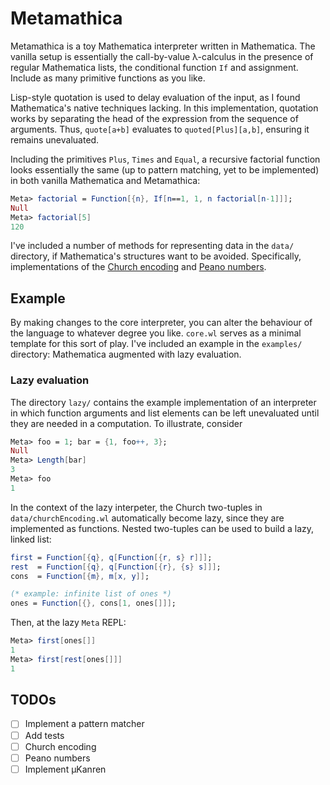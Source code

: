 # Metamathica

Metamathica is a toy Mathematica interpreter written in Mathematica. The vanilla
setup is essentially the call-by-value λ-calculus in the presence of regular
Mathematica lists, the conditional function `If` and assignment. Include as many
primitive functions as you like.

Lisp-style quotation is used to delay evaluation of the input, as I found
Mathematica's native techniques lacking. In this implementation, quotation works
by separating the head of the expression from the sequence of arguments. Thus,
`quote[a+b]` evaluates to `quoted[Plus][a,b]`, ensuring it remains unevaluated.

Including the primitives `Plus`, `Times` and `Equal`, a recursive factorial
function looks essentially the same (up to pattern matching, yet to be
implemented) in both vanilla Mathematica and Metamathica:
```mathematica 
Meta> factorial = Function[{n}, If[n==1, 1, n factorial[n-1]]];
Null
Meta> factorial[5] 
120
``` 

I've included a number of methods for representing data in the `data/`
directory, if Mathematica's structures want to be avoided. Specifically,
implementations of the [Church encoding](https://www.google.com)
and [Peano numbers](https://www.google.com).

## Example

By making changes to the core interpreter, you can alter the behaviour of the
language to whatever degree you like. `core.wl` serves as a minimal template for
this sort of play. I've included an example in the `examples/` directory:
Mathematica augmented with lazy evaluation.

### Lazy evaluation

The directory `lazy/` contains the example implementation of an interpreter in
which function arguments and list elements can be left unevaluated until they are needed in a
computation. To illustrate, consider 
```mathematica
Meta> foo = 1; bar = {1, foo++, 3};
Null
Meta> Length[bar]
3
Meta> foo
1
```

In the context of the lazy interpeter, the Church two-tuples in
`data/churchEncoding.wl` automatically become lazy, since they are
implemented as functions. Nested two-tuples can be used to build a lazy, linked
list:
```mathematica 
first = Function[{q}, q[Function[{r, s} r]]];
rest  = Function[{q}, q[Function[{r}, {s} s]]];
cons  = Function[{m}, m[x, y]];

(* example: infinite list of ones *)
ones = Function[{}, cons[1, ones[]]];
```
Then, at the lazy `Meta` REPL:
```mathematica
Meta> first[ones[]]
1
Meta> first[rest[ones[]]]
1
```

## TODOs

- [ ] Implement a pattern matcher
- [ ] Add tests
- [ ] Church encoding
- [ ] Peano numbers
- [ ] Implement μKanren
